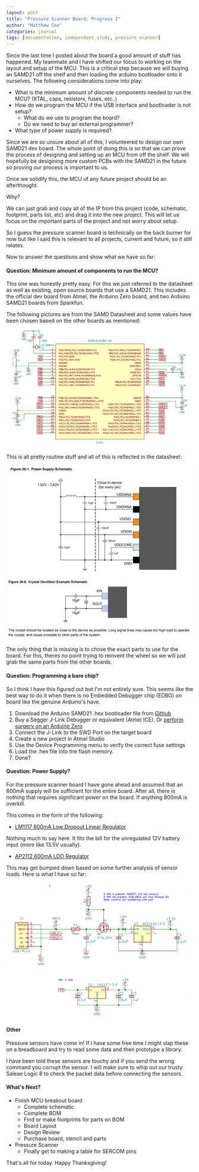 ```yaml
---
layout: post
title: "Pressure Scanner Board: Progress I"
author: "Matthew Cox"
categories: journal
tags: [documentation, independent_study, pressure_scanner]
---
```


Since the last time I posted about the board a good amount of stuff has happened. My teammate and I have shifted our focus to working on the layout and setup of the MCU. This is a critical step because we will buying an SAMD21 off the shelf and then loading the arduino bootloader onto it ourselves. The following considerations come into play:

- What is the minimum amount of discrete components needed to run the MCU? (XTAL, caps, resistors, fuses, etc..)
- How do we program the MCU if the USB interface and bootloader is not setup?
	- What do we use to program the board?
	- Do we need to buy an external programmer?
- What type of power supply is required?

Since we are so unsure about all of this, I volunteered to design our own SAMD21 dev board. The whole point of doing this is so that we can prove the process of designing and setting up an MCU from off the shelf. We will hopefully be desigining more custom PCBs with the SAMD21 in the future so proving our process is important to us. 

Once we solidify this, the MCU of any future project should be an afterthought.

Why?

We can just grab and copy all of the IP from this project (code, schematic, footprint, parts list, etc) and drag it into the new project. This will let us focus on the important parts of the project and not worry about setup.

So I guess the pressure scanner board is technically on the back burner for now but like I said this is relevant to all projects, current and future, so it still relates.

Now to answer the questions and show what we have so far:

#### Question: Minimum amount of components to run the MCU?

This one was honestly pretty easy. For this we just referred to the datasheet as well as existing, open source boards that use a SAMD21. This includes the official dev board from Atmel, the Arduino Zero board, and two Arduino SAMD21 boards from Sparkfun.

The following pictures are from the SAMD Datasheet and some values have been chosen based on the other boards as mentioned:

![SAMD21_Layout](/assets/img/mcu_kicad.png)

This is all pretty routine stuff and all of this is reflected in the datasheet:

![Decoupling](/assets/img/samd21ps.png)
![Oscillator Layout](/assets/img/samd21crystal.png)

The only thing that is missing is to chose the exact parts to use for the board. For this, theres no point trying to reinvent the wheel so we will just grab the same parts from the other boards.

#### Question: Programming a bare chip?

So I think I have this figured out but I'm not entirely sure. This seems like the best way to do it when there is no Embedded Debugger chip (EDBG) on board like the genuine Arduino's have.

1. Download the Arduino SAMD21 .hex bootloader file from [Github](https://github.com/arduino/ArduinoCore-samd)
2. Buy a Segger J-Link Debugger or equivalent (Atmel ICE). Or [perform surgery on an Arduino Zero](https://www.avdweb.nl/arduino/samd21/samd21-programmer)
3. Connect the J-Link to the SWD Port on the target board
4. Create a new project in Atmel Studio
5. Use the Device Programming menu to verify the correct fuse settings
6. Load the .hex file into the flash memory.
7. Done?

#### Question: Power Supply?

For the pressure scanner board I have gone ahead and assumed that an 800mA supply will be sufficient for the entire board. After all, there is nothing that requires significant power on the board. If anything 800mA is overkill.

This comes in the form of the following:
- [LM1117 800mA Low Dropout Linear Regulator](http://www.ti.com/lit/ds/symlink/lm1117.pdf)

Nothing much to say here. It fits the bill for the unregulated 12V battery input (more like 13.5V usually).

- [AP2112 600mA LDO Regulator](https://www.diodes.com/assets/Datasheets/AP2112.pdf)

This may get bumped down based on some further analysis of sensor loads. Here is what I have so far:

![Power Supply](/assets/img/ps_kicad.png)

#### Other

Pressure sensors have come in! If I have some free time I might slap these on a breadboard and try to read some data and then prototype a library. 

I have been told these sensors are touchy and if you send the wrong command you corrupt the sensor. I will make sure to whip out our trusty Saleae Logic 8 to check the packet data before connecting the sensors.

#### What's Next?

- Finish MCU breakout board
	- Complete schematic
	- Complete BOM
	- Find or make footprints for parts on BOM
	- Board Layout
	- Design Review
	- Purchase board, stencil and parts
- Pressure Scanner
	- Finally get to making a table for SERCOM pins

That's all for today. Happy Thanksgiving!
	





